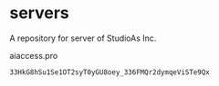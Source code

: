 # servers
A repository for server of StudioAs Inc.



aiaccess.pro

```
33HkG8hSu1Se1OT2syT0yGU8oey_336FMQr2dymqeViSTe9Qx
```
